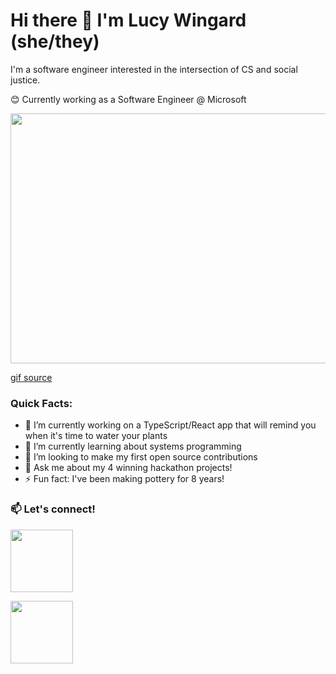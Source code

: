 # Hi there 👋 I'm Lucy Wingard (she/they)

I'm a software engineer interested in the intersection of CS and social justice.

😊 Currently working as a Software Engineer @ Microsoft

<img src="https://cdn.dribbble.com/users/2646423/screenshots/5507196/computer.gif" width="533px" height="400px"/>

[gif source](https://dribbble.com/shots/5507196-women-who-code#shot-description)
### Quick Facts:
- 🌱 I’m currently working on a TypeScript/React app that will remind you when it's time to water your plants
- 🤔 I’m currently learning about systems programming
- 👯 I’m looking to make my first open source contributions
- 💬 Ask me about my 4 winning hackathon projects!
- ⚡ Fun fact: I've been making pottery for 8 years!

### 📫 Let's connect!

<a href="mailto: lucywingard97@gmail.com">
  <img src="https://www.vippng.com/png/full/454-4540753_email-rosa-png-email-etiquette-icon.png" width="100px" height="100px"/>
<a />
<p/>
<a href="https://www.linkedin.com/in/lucy-wingard/">
  <img src="https://i.pinimg.com/originals/f2/ea/ee/f2eaee556138ea664bcb65256f6746c2.jpg" width="100px" height="100px"/>
<a />




